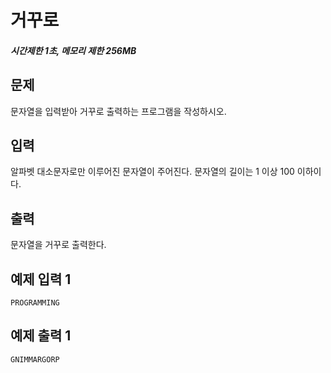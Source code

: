 # 거꾸로

##### 시간제한 1초, 메모리 제한 256MB

## 문제

문자열을 입력받아 거꾸로 출력하는 프로그램을 작성하시오.



## 입력

알파벳 대소문자로만 이루어진 문자열이 주어진다. 문자열의 길이는 1 이상 100 이하이다.



## 출력

문자열을 거꾸로 출력한다.



## 예제 입력 1

```
PROGRAMMING
```



## 예제 출력 1

```
GNIMMARGORP
```


